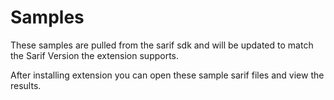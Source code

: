 # Samples

These samples are pulled from the sarif sdk and will be updated to match the Sarif Version the extension supports.

After installing extension you can open these sample sarif files and view the results.
